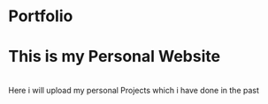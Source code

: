 # Portfolio
<h1>This is my Personal Website</h1> <br>
Here i will upload my personal Projects which i have done in the past
